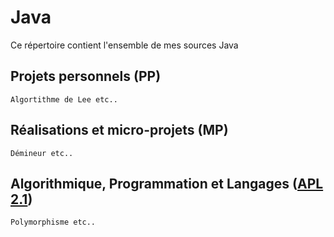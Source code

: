 # Java

Ce répertoire contient l'ensemble de mes sources Java

## Projets personnels (PP)

```
Algortithme de Lee etc..
```

## Réalisations et micro-projets (MP)

```
Démineur etc..
```

## Algorithmique, Programmation et Langages ([APL 2.1](http://www.iut-fbleau.fr/sitebp/apl21/))

```
Polymorphisme etc..
```
